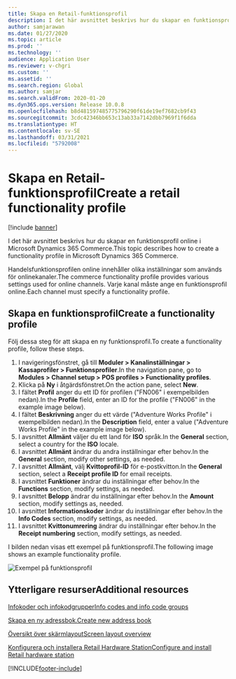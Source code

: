 ```yaml
---
title: Skapa en Retail-funktionsprofil
description: I det här avsnittet beskrivs hur du skapar en funktionsprofil online i Microsoft Dynamics 365 Commerce.
author: samjarawan
ms.date: 01/27/2020
ms.topic: article
ms.prod: ''
ms.technology: ''
audience: Application User
ms.reviewer: v-chgri
ms.custom: ''
ms.assetid: ''
ms.search.region: Global
ms.author: samjar
ms.search.validFrom: 2020-01-20
ms.dyn365.ops.version: Release 10.0.8
ms.openlocfilehash: b8d481597485775796290f61de19ef7682cb9f43
ms.sourcegitcommit: 3cdc42346bb653c13ab33a7142dbb7969f1f6dda
ms.translationtype: HT
ms.contentlocale: sv-SE
ms.lasthandoff: 03/31/2021
ms.locfileid: "5792008"
---
```

# <a name="create-a-retail-functionality-profile"></a><span data-ttu-id="d6ec8-103">Skapa en Retail-funktionsprofil</span><span class="sxs-lookup"><span data-stu-id="d6ec8-103">Create a retail functionality profile</span></span>

[!include [banner](includes/banner.md)]

<span data-ttu-id="d6ec8-104">I det här avsnittet beskrivs hur du skapar en funktionsprofil online i Microsoft Dynamics 365 Commerce.</span><span class="sxs-lookup"><span data-stu-id="d6ec8-104">This topic describes how to create a functionality profile in Microsoft Dynamics 365 Commerce.</span></span>

<span data-ttu-id="d6ec8-105">Handelsfunktionsprofilen online innehåller olika inställningar som används för onlinekanaler.</span><span class="sxs-lookup"><span data-stu-id="d6ec8-105">The commerce functionality profile provides various settings used for online channels.</span></span> <span data-ttu-id="d6ec8-106">Varje kanal måste ange en funktionsprofil online.</span><span class="sxs-lookup"><span data-stu-id="d6ec8-106">Each channel must specify a functionality profile.</span></span>

## <a name="create-a-functionality-profile"></a><span data-ttu-id="d6ec8-107">Skapa en funktionsprofil</span><span class="sxs-lookup"><span data-stu-id="d6ec8-107">Create a functionality profile</span></span>

<span data-ttu-id="d6ec8-108">Följ dessa steg för att skapa en ny funktionsprofil.</span><span class="sxs-lookup"><span data-stu-id="d6ec8-108">To create a functionality profile, follow these steps.</span></span>

1. <span data-ttu-id="d6ec8-109">I navigeringsfönstret, gå till **Moduler \> Kanalinställningar \> Kassaprofiler \> Funktionsprofiler**.</span><span class="sxs-lookup"><span data-stu-id="d6ec8-109">In the navigation pane, go to **Modules \> Channel setup \> POS profiles \> Functionality profiles**.</span></span>
1. <span data-ttu-id="d6ec8-110">Klicka på **Ny** i åtgärdsfönstret.</span><span class="sxs-lookup"><span data-stu-id="d6ec8-110">On the action pane, select **New**.</span></span>
1. <span data-ttu-id="d6ec8-111">I fältet **Profil** anger du ett ID för profilen ("FN006" i exempelbilden nedan).</span><span class="sxs-lookup"><span data-stu-id="d6ec8-111">In the **Profile** field, enter an ID for the profile ("FN006" in the example image below).</span></span>
1. <span data-ttu-id="d6ec8-112">I fältet **Beskrivning** anger du ett värde ("Adventure Works Profile" i exempelbilden nedan).</span><span class="sxs-lookup"><span data-stu-id="d6ec8-112">In the **Description** field, enter a value ("Adventure Works Profile" in the example image below).</span></span>
1. <span data-ttu-id="d6ec8-113">I avsnittet **Allmänt** väljer du ett land för **ISO** språk.</span><span class="sxs-lookup"><span data-stu-id="d6ec8-113">In the **General** section, select a country for the **ISO** locale.</span></span>
1. <span data-ttu-id="d6ec8-114">I avsnittet **Allmänt** ändrar du andra inställningar efter behov.</span><span class="sxs-lookup"><span data-stu-id="d6ec8-114">In the **General** section, modify other settings, as needed.</span></span>
1. <span data-ttu-id="d6ec8-115">I avsnittet **Allmänt**, välj **Kvittoprofil-ID** för e-postkvitton.</span><span class="sxs-lookup"><span data-stu-id="d6ec8-115">In the **General** section, select a **Receipt profile ID** for email receipts.</span></span>
1. <span data-ttu-id="d6ec8-116">I avsnittet **Funktioner** ändrar du inställningar efter behov.</span><span class="sxs-lookup"><span data-stu-id="d6ec8-116">In the **Functions** section, modify settings, as needed.</span></span>
1. <span data-ttu-id="d6ec8-117">I avsnittet **Belopp** ändrar du inställningar efter behov.</span><span class="sxs-lookup"><span data-stu-id="d6ec8-117">In the **Amount** section, modify settings as, needed.</span></span>
1. <span data-ttu-id="d6ec8-118">I avsnittet **Informationskoder** ändrar du inställningar efter behov.</span><span class="sxs-lookup"><span data-stu-id="d6ec8-118">In the **Info Codes** section, modify settings, as needed.</span></span>
1. <span data-ttu-id="d6ec8-119">I avsnittet **Kvittonumrering** ändrar du inställningar efter behov.</span><span class="sxs-lookup"><span data-stu-id="d6ec8-119">In the **Receipt numbering** section, modify settings, as needed.</span></span> 
  
<span data-ttu-id="d6ec8-120">I bilden nedan visas ett exempel på funktionsprofil.</span><span class="sxs-lookup"><span data-stu-id="d6ec8-120">The following image shows an example functionality profile.</span></span>
  
![Exempel på funktionsprofil](media/retail-functionality-profile.png)

## <a name="additional-resources"></a><span data-ttu-id="d6ec8-122">Ytterligare resurser</span><span class="sxs-lookup"><span data-stu-id="d6ec8-122">Additional resources</span></span>

[<span data-ttu-id="d6ec8-123">Infokoder och infokodgrupper</span><span class="sxs-lookup"><span data-stu-id="d6ec8-123">Info codes and info code groups</span></span>](info-codes-retail.md)           

[<span data-ttu-id="d6ec8-124">Skapa en ny adressbok.</span><span class="sxs-lookup"><span data-stu-id="d6ec8-124">Create new address book</span></span>](new-address-book.md) 

[<span data-ttu-id="d6ec8-125">Översikt över skärmlayout</span><span class="sxs-lookup"><span data-stu-id="d6ec8-125">Screen layout overview</span></span>](pos-screen-layouts.md)       

[<span data-ttu-id="d6ec8-126">Konfigurera och installera Retail Hardware Station</span><span class="sxs-lookup"><span data-stu-id="d6ec8-126">Configure and install Retail hardware station</span></span>](retail-hardware-station-configuration-installation.md) 


[!INCLUDE[footer-include](../includes/footer-banner.md)]
